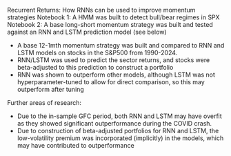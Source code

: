 Recurrent Returns: How RNNs can be used to improve momentum strategies
Notebook 1: A HMM was built to detect bull/bear regimes in SPX
Notebook 2: A base long-short momentum strategy was built and tested against an RNN and LSTM prediction model (see below)

- A base 12-1mth momentum strategy was built and compared to RNN and LSTM models on stocks in the S&P500 from 1990-2024.
- RNN/LSTM was used to predict the sector returns, and stocks were beta-adjusted to this prediction to construct a portfolio
- RNN was shown to outperform other models, although LSTM was not hyperparameter-tuned to allow for direct comparison, so this may outperform after tuning

Further areas of research: 
- Due to the in-sample GFC period, both RNN and LSTM may have overfit as they showed significant outperformance during the COVID crash.
- Due to construction of beta-adjusted portfolios for RNN and LSTM, the low-volatility premium was incorporated (implicitly) in the models, which may have contributed to outperformance
